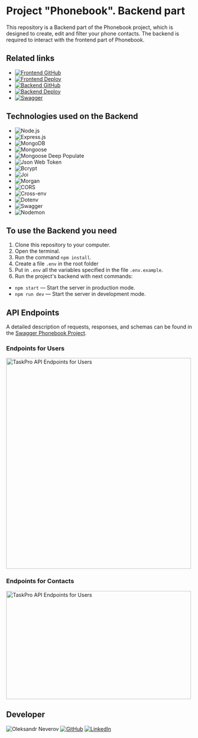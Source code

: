 # Project "Phonebook". Backend part

This repository is a Backend part of the Phonebook project, which is designed to create, edit and filter your phone contacts. The backend is required to interact with the frontend part of Phonebook.

## Related links

- [![Frontend GitHub](https://img.shields.io/badge/Frontend%20GitHub-blue?style=for-the-badge&logo=github)](https://github.com/alex-neveroff/phonebook)
- [![Frontend Deploy](https://img.shields.io/badge/Frontend%20Deploy-yellow?style=for-the-badge&logo=github)](https://alex-neveroff.github.io/phonebook/)
- [![Backend GitHub](https://img.shields.io/badge/Backend%20GitHub-green?style=for-the-badge&logo=github)](https://github.com/alex-neveroff/phonebook-backend)
- [![Backend Deploy](https://img.shields.io/badge/Backend%20Deploy-red?style=for-the-badge&logo=render)](************************)
- [![Swagger](https://img.shields.io/badge/Swagger-indigo?style=for-the-badge&logo=swagger)](*********)

## Technologies used on the Backend

- ![Node.js](https://img.shields.io/badge/Node.js-18.16.0-blue)
- ![Express.js](https://img.shields.io/badge/Express.js-4.17.1-yellow)
- ![MongoDB](https://img.shields.io/badge/MongoDB-7.0-green)
- ![Mongoose](https://img.shields.io/badge/Mongoose-7.3.4-cyan)
- ![Mongoose Deep Populate](https://img.shields.io/badge/Mongoose%20Deep%20Populate-3.2.0-darkGreen)
- ![Json Web Token](https://img.shields.io/badge/JSON%20Web%20Token-9.0.1-orange)
- ![Bcrypt](https://img.shields.io/badge/Bcrypt-2.4.3-lime)
- ![Joi](https://img.shields.io/badge/Joi-17.10.0-indigo)
- ![Morgan](https://img.shields.io/badge/Morgan-1.10.0-pink)
- ![CORS](https://img.shields.io/badge/CORS-2.8.5-darkBlue)
- ![Cross-env](https://img.shields.io/badge/Cross--env-7.0.3-gold)
- ![Dotenv](https://img.shields.io/badge/Dotenv-16.3.1-silver)
- ![Swagger](https://img.shields.io/badge/Swagger-5.0.0-brown)
- ![Nodemon](https://img.shields.io/badge/Nodemon-2.0.15-lightGray)

## To use the Backend you need

1. Clone this repository to your computer.
2. Open the terminal.
3. Run the command `npm install`.
4. Create a file `.env` in the root folder
5. Put in `.env` all the variables specified in the file `.env.example`.
6. Run the project's backend with next commands:

- `npm start` — Start the server in production mode.
- `npm run dev` — Start the server in development mode.

## API Endpoints

A detailed description of requests, responses, and schemas can be found in the
[Swagger Phonebook Project](*************https://task-pro-backend-4y7p.onrender.com/api-docs/*************).

### Endpoints for Users

<img src="https://res.cloudinary.com/task-pro/image/upload/v1693912933/samples/users.jpg" alt="TaskPro API Endpoints for Users" width="500" height="571">

### Endpoints for Contacts

<img src="https://res.cloudinary.com/task-pro/image/upload/v1693912933/samples/cards.jpg" alt="TaskPro API Endpoints for Users" width="500" height="293">

## Developer

![Oleksandr Neverov](https://img.shields.io/badge/Oleksandr%20Neverov-Developer-green) [![GitHub](https://img.shields.io/badge/github-purple?logo=github)](https://github.com/alex-neveroff)
[![LinkedIn](https://img.shields.io/badge/linkedIn-brown?logo=linkedin)](https://www.linkedin.com/in/alexandr-neverov/)
